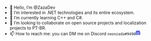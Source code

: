 - 👋 Hello, I’m @ZazaDev
- 👀 I’m interested in .NET technologies and its entire ecosystem.
- 🌱 I’m currently learning C++ and C#.
- 💞️ I’m looking to collaborate on open source projects and localization projects to PT-BR.
- 📫 How to reach me: you can DM me on Discord ```neonzada#9496```<img src="discord.svg" width="16" height="16">


<!---
ZazaDev/ZazaDev is a ✨ special ✨ repository because its `README.md` (this file) appears on your GitHub profile.
You can click the Preview link to take a look at your changes.
--->
